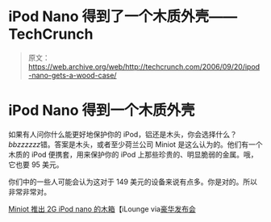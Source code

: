 # iPod Nano 得到了一个木质外壳——TechCrunch

> 原文：<https://web.archive.org/web/http://techcrunch.com/2006/09/20/ipod-nano-gets-a-wood-case/>

# iPod Nano 得到一个木质外壳

如果有人问你什么能更好地保护你的 iPod，铝还是木头，你会选择什么？*bbzzzzzz*错。答案是木头，或者至少荷兰公司 Miniot 是这么认为的。他们有一个木质的 iPod 便携套，用来保护你的 iPod 上那些珍贵的、明显脆弱的金属。哦，它也要 95 美元。

你们中的一些人可能会认为这对于 149 美元的设备来说有点多。你是对的。所以非常非常对。

[Miniot 推出 2G iPod nano 的木箱](https://web.archive.org/web/20201204184047/http://www.ilounge.com/index.php/news/comments/miniot-debuts-wooden-case-for-2g-ipod-nano/)【iLounge via[豪华发布会](https://web.archive.org/web/20201204184047/http://www.luxurylaunches.com/gadgets/miniot_wooden_case_for_2g_ipod_nano.php)